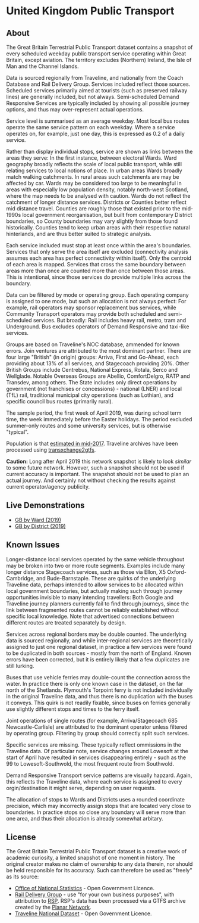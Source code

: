 # United Kingdom Public Transport

## About

The Great Britain Terrestrial Public Transport dataset contains a snapshot of every scheduled weekday public transport service operating within Great Britain, except aviation. The territory excludes (Northern) Ireland, the Isle of Man and the Channel Islands.

Data is sourced regionally from Traveline, and nationally from the Coach Database and Rail Delivery Group. Services included reflect those sources. Scheduled services primarily aimed at tourists (such as preserved railway lines) are generally included, but not always. Semi-scheduled Demand Responsive Services are typically included by showing all possible journey options, and thus may over-represent actual operations.

Service level is summarised as an average weekday. Most local bus routes operate the same service pattern on each weekday. Where a service operates on, for example, just one day, this is expressed as 0.2 of a daily service.

Rather than display individual stops, service are shown as links between the areas they serve: In the first instance, between electoral Wards. Ward geography broadly reflects the scale of local public transport, while still relating services to local notions of place. In urban areas Wards broadly match walking catchments. In rural areas such catchments are may be affected by car. Wards may be considered too large to be meaningful in areas with especially low population density, notably north-west Scotland, where the map needs to be analysed with caution. Wards do not reflect the catchment of longer distance services. Districts or Counties better reflect mid distance travel. Counties are roughly those that existed prior to the mid-1990s local government reorganisation, but built from contemporary District boundaries, so County boundaries may vary slightly from those found historically. Counties tend to keep urban areas with their respective natural hinterlands, and are thus better suited to strategic analysis.

Each service included must stop at least once within the area's boundaries. Services that only serve the area itself are excluded (connectivity analysis assumes each area has perfect connectivity within itself). Only the centroid of each area is mapped. Services that cross the same boundary between areas more than once are counted more than once between those areas. This is intentional, since those services do provide multiple links across the boundary.

Data can be filtered by mode or operating group. Each operating company is assigned to one mode, but such an allocation is not always perfect: For example, rail operators may sponsor replacement bus services, while Community Transport operators may provide both scheduled and semi-scheduled services. But broadly: Rail includes heavy rail, metro, tram and Underground. Bus excludes operators of Demand Responsive and taxi-like services.

Groups are based on Traveline's NOC database, ammended for known errors. Join ventures are attributed to the most dominant partner. There are four large "British" (in origin) groups: Arriva, First and Go-Ahead, each providing about 13% of all services, and Stagecoach providing 20%. Other British Groups include Centrebus, National Express, Rotala, Serco and Wellglade. Notable Overseas Groups are Abellio, ComfortDelgro, RATP and Transdev, among others. The State includes only direct operations by government (not franchises or concessions) - national (LNER) and local (TfL) rail, traditional municipal city operations (such as Lothian), and specific council bus routes (primarily rural).

The sample period, the first week of April 2019, was during school term time, the week immediately before the Easter holidays. The period excluded summer-only routes and some university services, but is otherwise "typical".

Population is that [estimated in mid-2017](https://www.ons.gov.uk/peoplepopulationandcommunity/populationandmigration/populationestimates/datasets/wardlevelmidyearpopulationestimatesexperimental). Traveline archives have been processed using [transxchange2gtfs](https://github.com/planarnetwork/transxchange2gtfs).

**Caution:** Long after April 2019 this network snapshot is likely to look _similar_ to some future network. However, such a snapshot should not be used if current accuracy is important. The snapshot should not be used to plan an actual journey. And certainly not without checking the results against current operator/agency publicity.

## Live Demonstrations

* [GB by Ward (2019)](https://timhowgego.github.io/Aquius/live/gb-pt-ward-2019/)
* [GB by District (2019)](https://timhowgego.github.io/Aquius/live/gb-pt-district-2019/)

## Known Issues

Longer-distance local services operated by the same vehicle throughout may be broken into two or more route segments. Examples include many longer distance Stagecoach services, such as those via Ellon, X5 Oxford-Cambridge, and Bude-Barnstaple. These are quirks of the underlying Traveline data, perhaps intended to allow services to be allocated within local government boundaries, but actually making such through journey opportunities invisible to many intending travellers: Both Google and Traveline journey planners currently fail to find through journeys, since the link between fragmented routes cannot be reliably established without specific local knowledge. Note that advertised connections between different routes are treated separately by design.

Services across regional borders may be double counted. The underlying data is sourced regionally, and while inter-regional services are theoretically assigned to just one regional dataset, in practice a few services were found to be duplicated in both sources - mostly from the north of England. Known errors have been corrected, but it is entirely likely that a few duplicates are still lurking.

Buses that use vehicle ferries may double-count the connection across the water. In practice there is only one known case in the dataset, on the far north of the Shetlands. Plymouth's Torpoint ferry is not included individually in the original Traveline data, and thus there is no duplication with the buses it conveys. This quirk is not readily fixable, since buses on ferries generally use slightly different stops and times to the ferry itself.

Joint operations of single routes (for example, Arriva/Stagecoach 685 Newcastle-Carlisle) are attributed to the dominant operator unless filtered by operating group. Filtering by group should correctly split such services.

Specific services are missing. These typically reflect ommissions in the Traveline data. Of particular note, service changes around Lowesoft at the start of April have resulted in services disappearing entirely - such as the 99 to Lowesoft-Southwold, the most frequent route from Southwold.

Demand Responsive Transport service patterns are visually hapzard. Again, this reflects the Traveline data, where each service is assigned to every orgin/destination it might serve, depending on user requests.

The allocation of stops to Wards and Districts uses a rounded coordinate precision, which may incorrectly assign stops that are located very close to boundaries. In practice stops so close any boundary will serve more than one area, and thus their allocation is already somewhat arbitary.

## License

The Great Britain Terrestrial Public Transport dataset is a creative work of academic curiosity, a limited snapshot of one moment in history. The original creator makes no claim of ownership to any data therein, nor should be held responsible for its accuracy. Such can therefore be used as "freely" as its source:

* [Office of National Statistics](https://www.nationalarchives.gov.uk/doc/open-government-licence/version/3/) - Open Government Licence.
* [Rail Delivery Group](http://data.atoc.org/licence-restrictions) - use "for your own business purposes", with attribution to [RSP](https://www.raildeliverygroup.com/). RSP's data has been processed via a GTFS archive created by the [Planar Network](https://planar.network/projects/feeds).
* [Traveline National Dataset](https://www.travelinedata.org.uk/traveline-open-data/traveline-national-dataset/) - Open Government Licence.
